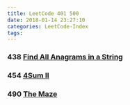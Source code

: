 ```yaml
---
title: LeetCode 401 500
date: 2018-01-14 23:27:10
categories: LeetCode-Index
tags:
---
```


### 438 [Find All Anagrams in a String](http://www.wayne.ink/2018/02/17/LeetCode/0438-Find-All-Anagrams-in-a-String/)

### 454 [4Sum II](http://www.wayne.ink/2018/01/14/LeetCode/0454-4Sum-II/)

### 490 [The Maze](http://www.wayne.ink/2018/02/08/LeetCode/0490-The-Maze/)


